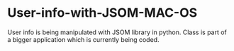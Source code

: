 # User-info-with-JSOM-MAC-OS
User info is being manipulated with JSOM library in python. Class is part of a bigger application which is currently being coded. 


